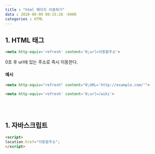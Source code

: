 ```yaml
---
title : "html 페이지 이동하기"
data : 2020-08-09 00:15:28 -0400
categories : HTML
---
```

## 1. HTML 태그
```html
<meta http-equiv='refresh' content='0;url=이동할주소'>
```
0초 후 url에 있는 주소로 즉시 이동한다. <br>
#### 예시
```html
<meta http-equiv="refresh" content="0;URL='http://example.com/'">
```
```html
<meta http-equiv='refresh' content='0;url=/wiki'>
```
<br>
<br>

## 1. 자바스크립트
```html
<script>
location.href="이동할주소";
</script>
```
